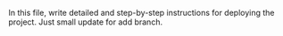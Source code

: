In this file, write detailed and step-by-step instructions for deploying the project.
Just small update for add branch.
